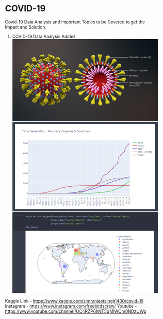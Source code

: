 # COVID-19
Covid-19 Data Analysis and Important Topics to be Covered to get the Impact and Solution.
1. COVID-19 Data Analysis Added
![Screenshot](coronavirus.jpg)
![Screenshot](Part_2_1.png)
![Screenshot](Part_2_2.png)

Kaggle Link - https://www.kaggle.com/simranjeetsingh1430/covid-19
Instagram - https://www.instagram.com/freebirdscrew/
Youtube - https://www.youtube.com/channel/UC4RZP6hNT5gMlWCm0NDzUWg
